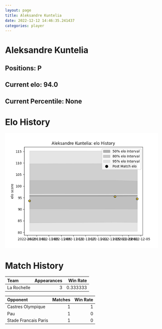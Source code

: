 ```yaml
---  
layout: page  
title: Aleksandre Kuntelia  
date: 2022-12-12 14:46:35.241437  
categories: player  
---
```

# Aleksandre Kuntelia

## Positions: P

## Current elo: 94.0

## Current Percentile: None

# Elo History


![elo history](history_AleksandreKuntelia.png)
# Match History


| Team        |   Appearances |   Win Rate |
|:------------|--------------:|-----------:|
| La Rochelle |             3 |   0.333333 |

| Opponent             |   Matches |   Win Rate |
|:---------------------|----------:|-----------:|
| Castres Olympique    |         1 |          1 |
| Pau                  |         1 |          0 |
| Stade Francais Paris |         1 |          0 |